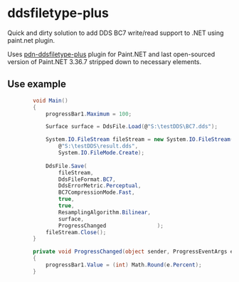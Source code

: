 # ddsfiletype-plus
Quick and dirty solution to add DDS BC7 write/read support to .NET using paint.net plugin.

Uses [pdn-ddsfiletype-plus](https://github.com/0xC0000054/pdn-ddsfiletype-plus) plugin for Paint.NET and last open-sourced version of Paint.NET 3.36.7 stripped down to necessary elements.

## Use example
```c#
        void Main()
        {            
            progressBar1.Maximum = 100;

            Surface surface = DdsFile.Load(@"S:\testDDS\BC7.dds");

            System.IO.FileStream fileStream = new System.IO.FileStream(
                @"S:\testDDS\result.dds",
                System.IO.FileMode.Create);   
            
            DdsFile.Save(
                fileStream,
                DdsFileFormat.BC7,
                DdsErrorMetric.Perceptual,
                BC7CompressionMode.Fast,
                true,
                true,
                ResamplingAlgorithm.Bilinear,
                surface,
                ProgressChanged                );
            fileStream.Close();
        }

        private void ProgressChanged(object sender, ProgressEventArgs e)
        {
            progressBar1.Value = (int) Math.Round(e.Percent);
        }         
```
